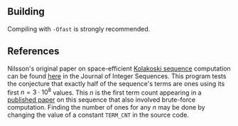 ## Building
Compiling with `-Ofast` is strongly recommended.
## References
Nilsson's original paper on space-efficient [Kolakoski sequence](https://en.wikipedia.org/wiki/Kolakoski_sequence) computation can be found [here](https://www.emis.de/journals/JIS/VOL15/Nilsson/nilsson5.pdf) in the Journal of Integer Sequences. This program tests the conjecture that exactly half of the sequence's terms are ones using its first $n = 3\cdot10^8$ values. This $n$ is the first term count appearing in a [published paper](https://www.emis.de/journals/JIS/VOL9/Steinsky/steinsky5.pdf) on this sequence that also involved brute-force computation. Finding the number of ones for any $n$ may be done by changing the value of a constant `TERM_CNT` in the source code.
